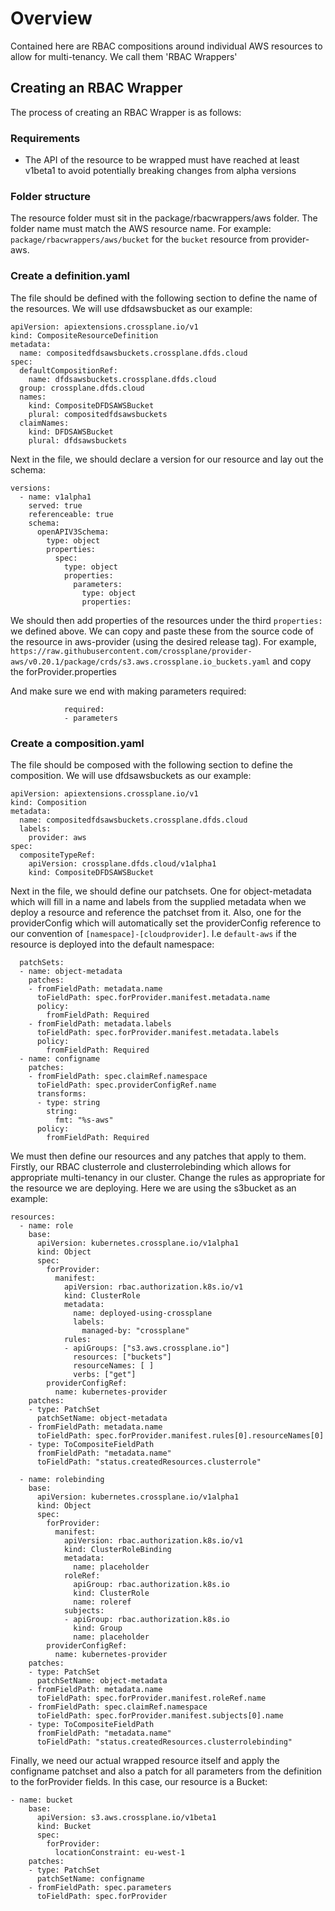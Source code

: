 # Overview

Contained here are RBAC compositions around individual AWS resources to allow for multi-tenancy. We call them 
'RBAC Wrappers'

## Creating an RBAC Wrapper

The process of creating an RBAC Wrapper is as follows:

### Requirements

- The API of the resource to be wrapped must have reached at least v1beta1 to avoid potentially breaking changes from alpha versions

### Folder structure

The resource folder must sit in the package/rbacwrappers/aws folder. The folder name must match the AWS resource name. 
For example: `package/rbacwrappers/aws/bucket` for the `bucket` resource from provider-aws.

### Create a definition.yaml

The file should be defined with the following section to define the name of the resources. We will use dfdsawsbucket as 
our example:

```
apiVersion: apiextensions.crossplane.io/v1
kind: CompositeResourceDefinition
metadata:
  name: compositedfdsawsbuckets.crossplane.dfds.cloud
spec:
  defaultCompositionRef:
    name: dfdsawsbuckets.crossplane.dfds.cloud
  group: crossplane.dfds.cloud
  names:
    kind: CompositeDFDSAWSBucket
    plural: compositedfdsawsbuckets
  claimNames:
    kind: DFDSAWSBucket
    plural: dfdsawsbuckets
```

Next in the file, we should declare a version for our resource and lay out the schema:

```
versions: 
  - name: v1alpha1
    served: true
    referenceable: true
    schema:
      openAPIV3Schema:
        type: object
        properties:
          spec:
            type: object
            properties:
              parameters:
                type: object
                properties:
```

We should then add properties of the resources under the third `properties:` we defined above. We can copy and paste 
these from the source code of the resource in aws-provider (using the desired release tag). For example, `https://raw.githubusercontent.com/crossplane/provider-aws/v0.20.1/package/crds/s3.aws.crossplane.io_buckets.yaml` and copy the forProvider.properties

And make sure we end with making parameters required:

```
            required:
            - parameters
```

### Create a composition.yaml

The file should be composed with the following section to define the composition. We will use dfdsawsbuckets as our example:

```
apiVersion: apiextensions.crossplane.io/v1
kind: Composition
metadata:
  name: compositedfdsawsbuckets.crossplane.dfds.cloud
  labels:
    provider: aws
spec:
  compositeTypeRef:
    apiVersion: crossplane.dfds.cloud/v1alpha1
    kind: CompositeDFDSAWSBucket
```

Next in the file, we should define our patchsets. One for object-metadata which will fill in a name and labels from the supplied metadata when we deploy a resource and 
reference the patchset from it. Also, one for the providerConfig which will automatically set the providerConfig reference to our convention of 
`[namespace]-[cloudprovider]`. I.e `default-aws` if the resource is deployed into the default namespace:

```
  patchSets:
  - name: object-metadata
    patches:
    - fromFieldPath: metadata.name
      toFieldPath: spec.forProvider.manifest.metadata.name    
      policy:
        fromFieldPath: Required       
    - fromFieldPath: metadata.labels
      toFieldPath: spec.forProvider.manifest.metadata.labels
      policy:
        fromFieldPath: Required
  - name: configname
    patches:
    - fromFieldPath: spec.claimRef.namespace    
      toFieldPath: spec.providerConfigRef.name
      transforms:
      - type: string
        string:
          fmt: "%s-aws"
      policy:
        fromFieldPath: Required
```

We must then define our resources and any patches that apply to them. Firstly, our RBAC clusterrole and clusterrolebinding which allows for 
appropriate multi-tenancy in our cluster. Change the rules as appropriate for the resource we are deploying. Here we are using the s3bucket as an example: 

```
resources:
  - name: role
    base:
      apiVersion: kubernetes.crossplane.io/v1alpha1
      kind: Object
      spec:
        forProvider:
          manifest:
            apiVersion: rbac.authorization.k8s.io/v1
            kind: ClusterRole
            metadata:
              name: deployed-using-crossplane
              labels:
                managed-by: "crossplane"
            rules:
            - apiGroups: ["s3.aws.crossplane.io"]
              resources: ["buckets"]
              resourceNames: [ ]
              verbs: ["get"]           
        providerConfigRef:
          name: kubernetes-provider        
    patches:
    - type: PatchSet
      patchSetName: object-metadata
    - fromFieldPath: metadata.name
      toFieldPath: spec.forProvider.manifest.rules[0].resourceNames[0]
    - type: ToCompositeFieldPath
      fromFieldPath: "metadata.name"
      toFieldPath: "status.createdResources.clusterrole" 

  - name: rolebinding
    base:
      apiVersion: kubernetes.crossplane.io/v1alpha1
      kind: Object
      spec:
        forProvider:
          manifest:
            apiVersion: rbac.authorization.k8s.io/v1
            kind: ClusterRoleBinding
            metadata:
              name: placeholder
            roleRef:
              apiGroup: rbac.authorization.k8s.io
              kind: ClusterRole
              name: roleref
            subjects:
            - apiGroup: rbac.authorization.k8s.io
              kind: Group
              name: placeholder
        providerConfigRef:
          name: kubernetes-provider
    patches:
    - type: PatchSet
      patchSetName: object-metadata    
    - fromFieldPath: metadata.name
      toFieldPath: spec.forProvider.manifest.roleRef.name
    - fromFieldPath: spec.claimRef.namespace
      toFieldPath: spec.forProvider.manifest.subjects[0].name
    - type: ToCompositeFieldPath
      fromFieldPath: "metadata.name"
      toFieldPath: "status.createdResources.clusterrolebinding"
```

Finally, we need our actual wrapped resource itself and apply the configname patchset and also a patch for all parameters from the definition 
to the forProvider fields. In this case, our resource is a Bucket:

```
- name: bucket
    base:
      apiVersion: s3.aws.crossplane.io/v1beta1
      kind: Bucket
      spec:
        forProvider:
          locationConstraint: eu-west-1
    patches:
    - type: PatchSet
      patchSetName: configname    
    - fromFieldPath: spec.parameters
      toFieldPath: spec.forProvider
```